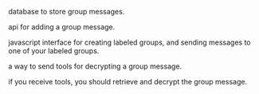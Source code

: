 database to store group messages.

api for adding a group message.

javascript interface for creating labeled groups, and sending messages to one of your labeled groups. 

a way to send tools for decrypting a group message.

if you receive tools, you should retrieve and decrypt the group message.


